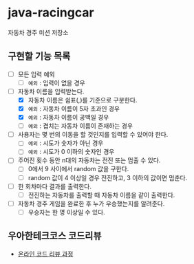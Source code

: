 # java-racingcar

자동차 경주 미션 저장소

## 구현할 기능 목록

- [ ] 모든 입력 예외
  - [ ] `예외` : 입력이 없을 경우
- [ ] 자동차 이름을 입력받는다.
  - [x] 자동차 이름은 쉼표(,)를 기준으로 구분한다.
  - [x] `예외` : 자동차 이름이 5자 초과인 경우
  - [x] `예외` : 자동차 이름이 공백일 경우
  - [ ] `예외` : 겹치는 자동차 이름이 존재하는 경우 
- [ ] 사용자는 몇 번의 이동을 할 것인지를 입력할 수 있어야 한다.
  - [ ] `예외` : 시도가 숫자가 아닌 경우
  - [ ] `예외` : 시도가 0 이하의 숫자인 경우
- [ ] 주어진 횟수 동안 n대의 자동차는 전진 또는 멈출 수 있다.
  - [ ] 0에서 9 사이에서 random 값을 구한다.
  - [ ] random 값이 4 이상일 경우 전진하고, 3 이하의 값이면 멈춘다.
- [ ] 한 회차마다 결과를 출력한다.
  - [ ] 전진하는 자동차를 출력할 때 자동차 이름을 같이 출력한다.
- [ ] 자동차 경주 게임을 완료한 후 누가 우승했는지를 알려준다. 
  - [ ] 우승자는 한 명 이상일 수 있다. 

## 우아한테크코스 코드리뷰

- [온라인 코드 리뷰 과정](https://github.com/woowacourse/woowacourse-docs/blob/master/maincourse/README.md)
